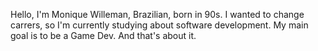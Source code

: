 Hello, I'm Monique Willeman, Brazilian, born in 90s. 
I wanted to change carrers, so I'm currently studying about software development. 
My main goal is to be a Game Dev. 
And that's about it.
